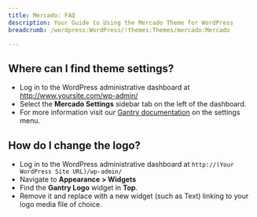 ```yaml
---
title: Mercado: FAQ
description: Your Guide to Using the Mercado Theme for WordPress
breadcrumb: /wordpress:WordPress/!themes:Themes/mercado:Mercado

---
```


Where can I find theme settings?
-----
* Log in to the WordPress administrative dashboard at http://www.yoursite.com/wp-admin/
* Select the **Mercado Settings** sidebar tab on the left of the dashboard.
* For more information visit our [Gantry documentation](http://docs.gantry.org/gantry4/configure) on the settings menu.

How do I change the logo?
-----

* Log in to the WordPress administrative dashboard at `http://(Your WordPress Site URL)/wp-admin/`
* Navigate to **Appearance > Widgets**
* Find the **Gantry Logo** widget in **Top**.
* Remove it and replace with a new widget (such as Text) linking to your logo media file of choice.

[gantry]: http://docs.gantry.org/gantry4/configure